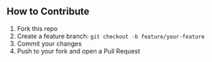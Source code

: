 ## How to Contribute
1. Fork this repo
2. Create a feature branch: `git checkout -b feature/your-feature`
3. Commit your changes
4. Push to your fork and open a Pull Request